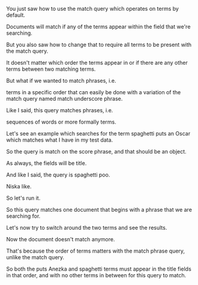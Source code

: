 You just saw how to use the match query which operates on terms by default.

Documents will match if any of the terms appear within the field that we're searching.

But you also saw how to change that to require all terms to be present with the match query.

It doesn't matter which order the terms appear in or if there are any other terms between two matching terms.

But what if we wanted to match phrases, i.e.

terms in a specific order that can easily be done with a variation of the match query named match underscore phrase.

Like I said, this query matches phrases, i.e.

sequences of words or more formally terms.

Let's see an example which searches for the term spaghetti puts an Oscar which matches what I have in my test data.

So the query is match on the score phrase, and that should be an object.

As always, the fields will be title.

And like I said, the query is spaghetti poo.

Niska like.

So let's run it.

So this query matches one document that begins with a phrase that we are searching for.

Let's now try to switch around the two terms and see the results.

Now the document doesn't match anymore.

That's because the order of terms matters with the match phrase query, unlike the match query.

So both the puts Anezka and spaghetti terms must appear in the title fields in that order, and with no other terms in between for this query to match.

